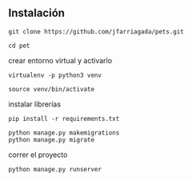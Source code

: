 ## Instalación 

`git clone https://github.com/jfarriagada/pets.git`

`cd pet`

crear entorno virtual y activarlo

`virtualenv -p python3 venv`

`source venv/bin/activate`

instalar librerías

`pip install -r requirements.txt `


```
python manage.py makemigrations
python manage.py migrate
```

correr el proyecto

`python manage.py runserver`





